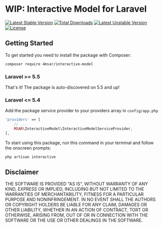 # WIP: Interactive Model for Laravel

[![Latest Stable Version](https://poser.pugx.org/4msar/interactive-model/v/stable)](https://packagist.org/packages/4msar/interactive-model)  [![Total Downloads](https://poser.pugx.org/4msar/interactive-model/downloads)](https://packagist.org/packages/4msar/interactive-model) [![Latest Unstable Version](https://poser.pugx.org/4msar/interactive-model/v/unstable)](https://packagist.org/packages/4msar/interactive-model) [![License](https://poser.pugx.org/4msar/interactive-model/license)](https://packagist.org/packages/4msar/interactive-model)

## Getting Started

To get started you need to install the package with Composer:

```bash
composer require 4msar/interactive-model
```

### Laravel >= 5.5

That's it! The package is auto-discovered on 5.5 and up!

### Laravel <= 5.4

Add the package service provider to your providers array in `config/app.php`

```php
'providers' => [
    // ...
    MSAR\InteractiveModel\InteractiveModelServiceProvider,
],
```

To start using this package, run this command in your terminal and follow the onscreen prompts:

```bash
php artisan interactive
```


## Disclaimer

THE SOFTWARE IS PROVIDED "AS IS", WITHOUT WARRANTY OF ANY KIND, EXPRESS OR IMPLIED, INCLUDING BUT NOT LIMITED TO THE WARRANTIES OF MERCHANTABILITY, FITNESS FOR A PARTICULAR PURPOSE AND NONINFRINGEMENT. IN NO EVENT SHALL THE AUTHORS OR COPYRIGHT HOLDERS BE LIABLE FOR ANY CLAIM, DAMAGES OR OTHER LIABILITY, WHETHER IN AN ACTION OF CONTRACT, TORT OR OTHERWISE, ARISING FROM, OUT OF OR IN CONNECTION WITH THE SOFTWARE OR THE USE OR OTHER DEALINGS IN THE SOFTWARE.
